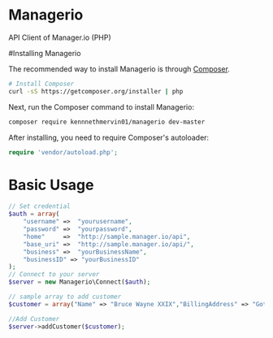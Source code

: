# Managerio
API Client of Manager.io (PHP)

#Installing Managerio

The recommended way to install Managerio is through
[Composer](http://getcomposer.org).

```bash
# Install Composer
curl -sS https://getcomposer.org/installer | php
```

Next, run the Composer command to install Managerio:

```bash
composer require kennnethmervin01/managerio dev-master
```

After installing, you need to require Composer's autoloader:

```php
require 'vendor/autoload.php';
```

# Basic Usage
``` php
// Set credential
$auth = array(
	"username" =>  "yourusername", 
	"password" =>  "yourpassword", 
	"home"     =>  "http://sample.manager.io/api",
	"base_uri" =>  "http://sample.manager.io/api/",
	"business" =>  "yourBusinessName",
	"businessID" => "yourBusinessID"   
);
// Connect to your server
$server = new Managerio\Connect($auth);

// sample array to add customer
$customer = array("Name" => "Bruce Wayne XXIX","BillingAddress" => "Gotham","Email" =>  "baty4@gmail.com","BusinessIdentifier" =>  "001 001 511","StartingBalanceType" => "Credit");

//Add Customer
$server->addCustomer($customer);
```
